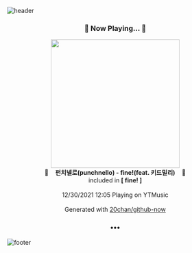 ![header](https://capsule-render.vercel.app/api?type=wave&height=170&section=header&text=Hi.%20I'm%20SHIFT&fontColor=090707&fontAlignX=45&fontAlignY=65&fontSize=100)

<h3 align="center">🎵 Now Playing... 🎵</h3>
<p align="center">
  <a href="https://music.youtube.com/watch?v=l55r4bjX9ro">
    <img width="300" src="https://lh3.googleusercontent.com/X7dV7btCjiCjfTpYxSorAs_RAryP4R_gxtHuLb_F6uRwha6Pc-Pzy_7TJBrMWebBTIyRkBrv6ZQ_V8Ef">
  </a>
  <br>
  🎵&nbsp&nbsp&nbsp <b>펀치넬로(punchnello) - fine!(feat. 키드밀리)</b> &nbsp&nbsp&nbsp🎵
  <br>
  included in <b>[ fine! ]</b>
  
  <br />
  <br />
  12/30/2021 12:05 Playing on YTMusic
  <br />
  <br />
  Generated with <a href="https://github.com/20chan/github-now">20chan/github-now</a>
</p>

<h3 align="center">•••</h3>

![footer](https://capsule-render.vercel.app/api?type=wave&height=150&section=footer)
